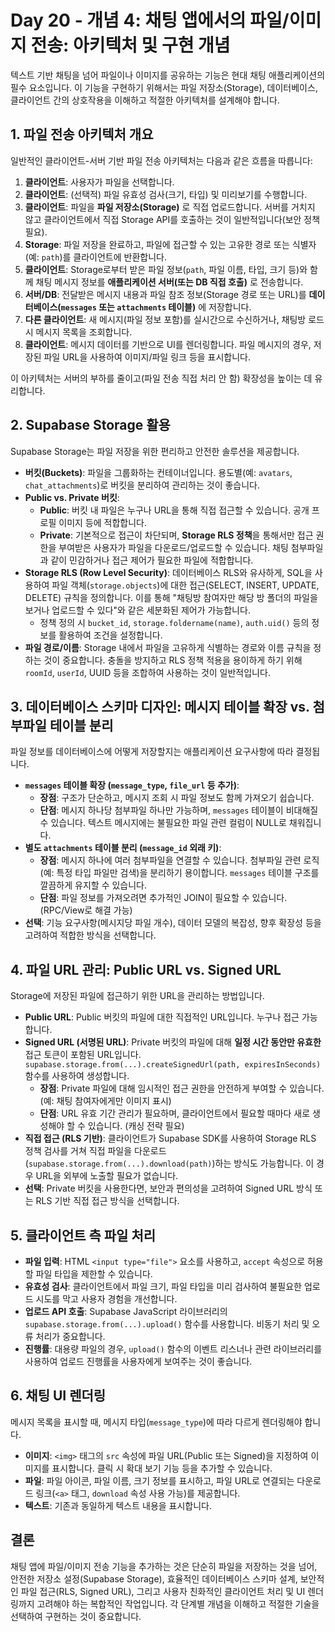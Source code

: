 # Day 20 - 개념 4: 채팅 앱에서의 파일/이미지 전송: 아키텍처 및 구현 개념

텍스트 기반 채팅을 넘어 파일이나 이미지를 공유하는 기능은 현대 채팅 애플리케이션의 필수 요소입니다. 이 기능을 구현하기 위해서는 파일 저장소(Storage), 데이터베이스, 클라이언트 간의 상호작용을 이해하고 적절한 아키텍처를 설계해야 합니다.

## 1. 파일 전송 아키텍처 개요

일반적인 클라이언트-서버 기반 파일 전송 아키텍처는 다음과 같은 흐름을 따릅니다:

1.  **클라이언트**: 사용자가 파일을 선택합니다.
2.  **클라이언트**: (선택적) 파일 유효성 검사(크기, 타입) 및 미리보기를 수행합니다.
3.  **클라이언트**: 파일을 **파일 저장소(Storage)** 로 직접 업로드합니다. 서버를 거치지 않고 클라이언트에서 직접 Storage API를 호출하는 것이 일반적입니다(보안 정책 필요).
4.  **Storage**: 파일 저장을 완료하고, 파일에 접근할 수 있는 고유한 경로 또는 식별자(예: `path`)를 클라이언트에 반환합니다.
5.  **클라이언트**: Storage로부터 받은 파일 정보(`path`, 파일 이름, 타입, 크기 등)와 함께 채팅 메시지 정보를 **애플리케이션 서버(또는 DB 직접 호출)** 로 전송합니다.
6.  **서버/DB**: 전달받은 메시지 내용과 파일 참조 정보(Storage 경로 또는 URL)를 **데이터베이스(`messages` 또는 `attachments` 테이블)** 에 저장합니다.
7.  **다른 클라이언트**: 새 메시지(파일 정보 포함)를 실시간으로 수신하거나, 채팅방 로드 시 메시지 목록을 조회합니다.
8.  **클라이언트**: 메시지 데이터를 기반으로 UI를 렌더링합니다. 파일 메시지의 경우, 저장된 파일 URL을 사용하여 이미지/파일 링크 등을 표시합니다.

이 아키텍처는 서버의 부하를 줄이고(파일 전송 직접 처리 안 함) 확장성을 높이는 데 유리합니다.

## 2. Supabase Storage 활용

Supabase Storage는 파일 저장을 위한 편리하고 안전한 솔루션을 제공합니다.

*   **버킷(Buckets)**: 파일을 그룹화하는 컨테이너입니다. 용도별(예: `avatars`, `chat_attachments`)로 버킷을 분리하여 관리하는 것이 좋습니다.
*   **Public vs. Private 버킷**:
    *   **Public**: 버킷 내 파일은 누구나 URL을 통해 직접 접근할 수 있습니다. 공개 프로필 이미지 등에 적합합니다.
    *   **Private**: 기본적으로 접근이 차단되며, **Storage RLS 정책**을 통해서만 접근 권한을 부여받은 사용자가 파일을 다운로드/업로드할 수 있습니다. 채팅 첨부파일과 같이 민감하거나 접근 제어가 필요한 파일에 적합합니다.
*   **Storage RLS (Row Level Security)**: 데이터베이스 RLS와 유사하게, SQL을 사용하여 파일 객체(`storage.objects`)에 대한 접근(SELECT, INSERT, UPDATE, DELETE) 규칙을 정의합니다. 이를 통해 "채팅방 참여자만 해당 방 폴더의 파일을 보거나 업로드할 수 있다"와 같은 세분화된 제어가 가능합니다.
    *   정책 정의 시 `bucket_id`, `storage.foldername(name)`, `auth.uid()` 등의 정보를 활용하여 조건을 설정합니다.
*   **파일 경로/이름**: Storage 내에서 파일을 고유하게 식별하는 경로와 이름 규칙을 정하는 것이 중요합니다. 충돌을 방지하고 RLS 정책 적용을 용이하게 하기 위해 `roomId`, `userId`, UUID 등을 조합하여 사용하는 것이 일반적입니다.

## 3. 데이터베이스 스키마 디자인: 메시지 테이블 확장 vs. 첨부파일 테이블 분리

파일 정보를 데이터베이스에 어떻게 저장할지는 애플리케이션 요구사항에 따라 결정됩니다.

*   **`messages` 테이블 확장 (`message_type`, `file_url` 등 추가)**:
    *   **장점**: 구조가 단순하고, 메시지 조회 시 파일 정보도 함께 가져오기 쉽습니다.
    *   **단점**: 메시지 하나당 첨부파일 하나만 가능하며, `messages` 테이블이 비대해질 수 있습니다. 텍스트 메시지에는 불필요한 파일 관련 컬럼이 NULL로 채워집니다.
*   **별도 `attachments` 테이블 분리 (`message_id` 외래 키)**:
    *   **장점**: 메시지 하나에 여러 첨부파일을 연결할 수 있습니다. 첨부파일 관련 로직(예: 특정 타입 파일만 검색)을 분리하기 용이합니다. `messages` 테이블 구조를 깔끔하게 유지할 수 있습니다.
    *   **단점**: 파일 정보를 가져오려면 추가적인 JOIN이 필요할 수 있습니다. (RPC/View로 해결 가능)
*   **선택**: 기능 요구사항(메시지당 파일 개수), 데이터 모델의 복잡성, 향후 확장성 등을 고려하여 적합한 방식을 선택합니다.

## 4. 파일 URL 관리: Public URL vs. Signed URL

Storage에 저장된 파일에 접근하기 위한 URL을 관리하는 방법입니다.

*   **Public URL**: Public 버킷의 파일에 대한 직접적인 URL입니다. 누구나 접근 가능합니다.
*   **Signed URL (서명된 URL)**: Private 버킷의 파일에 대해 **일정 시간 동안만 유효한** 접근 토큰이 포함된 URL입니다. `supabase.storage.from(...).createSignedUrl(path, expiresInSeconds)` 함수를 사용하여 생성합니다.
    *   **장점**: Private 파일에 대해 임시적인 접근 권한을 안전하게 부여할 수 있습니다. (예: 채팅 참여자에게만 이미지 표시)
    *   **단점**: URL 유효 기간 관리가 필요하며, 클라이언트에서 필요할 때마다 새로 생성해야 할 수 있습니다. (캐싱 전략 필요)
*   **직접 접근 (RLS 기반)**: 클라이언트가 Supabase SDK를 사용하여 Storage RLS 정책 검사를 거쳐 직접 파일을 다운로드(`supabase.storage.from(...).download(path)`)하는 방식도 가능합니다. 이 경우 URL을 외부에 노출할 필요가 없습니다.
*   **선택**: Private 버킷을 사용한다면, 보안과 편의성을 고려하여 Signed URL 방식 또는 RLS 기반 직접 접근 방식을 선택합니다.

## 5. 클라이언트 측 파일 처리

*   **파일 입력**: HTML `<input type="file">` 요소를 사용하고, `accept` 속성으로 허용할 파일 타입을 제한할 수 있습니다.
*   **유효성 검사**: 클라이언트에서 파일 크기, 파일 타입을 미리 검사하여 불필요한 업로드 시도를 막고 사용자 경험을 개선합니다.
*   **업로드 API 호출**: Supabase JavaScript 라이브러리의 `supabase.storage.from(...).upload()` 함수를 사용합니다. 비동기 처리 및 오류 처리가 중요합니다.
*   **진행률**: 대용량 파일의 경우, `upload()` 함수의 이벤트 리스너나 관련 라이브러리를 사용하여 업로드 진행률을 사용자에게 보여주는 것이 좋습니다.

## 6. 채팅 UI 렌더링

메시지 목록을 표시할 때, 메시지 타입(`message_type`)에 따라 다르게 렌더링해야 합니다.

*   **이미지**: `<img>` 태그의 `src` 속성에 파일 URL(Public 또는 Signed)을 지정하여 이미지를 표시합니다. 클릭 시 확대 보기 기능 등을 추가할 수 있습니다.
*   **파일**: 파일 아이콘, 파일 이름, 크기 정보를 표시하고, 파일 URL로 연결되는 다운로드 링크(`<a>` 태그, `download` 속성 사용 가능)를 제공합니다.
*   **텍스트**: 기존과 동일하게 텍스트 내용을 표시합니다.

## 결론

채팅 앱에 파일/이미지 전송 기능을 추가하는 것은 단순히 파일을 저장하는 것을 넘어, 안전한 저장소 설정(Supabase Storage), 효율적인 데이터베이스 스키마 설계, 보안적인 파일 접근(RLS, Signed URL), 그리고 사용자 친화적인 클라이언트 처리 및 UI 렌더링까지 고려해야 하는 복합적인 작업입니다. 각 단계별 개념을 이해하고 적절한 기술을 선택하여 구현하는 것이 중요합니다. 